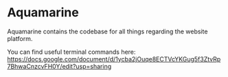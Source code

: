 # Aquamarine

Aquamarine contains the codebase for all things regarding the website platform. 

You can find useful terminal commands here: https://docs.google.com/document/d/1ycba2jOuqe8ECTVcYKGug5f3ZtvRp7BhwaCnzcvFH0Y/edit?usp=sharing

